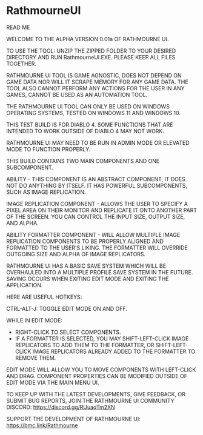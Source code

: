 # RathmourneUI

READ ME

WELCOME TO THE ALPHA VERSION 0.01a OF RATHMOURNE UI.

TO USE THE TOOL: UNZIP THE ZIPPED FOLDER TO YOUR DESIRED DIRECTORY AND RUN RathmourneUI.EXE. PLEASE KEEP ALL FILES TOGETHER.

RATHMOURNE UI TOOL IS GAME AGNOSTIC, DOES NOT DEPEND ON GAME DATA NOR WILL IT SCRAPE MEMORY FOR ANY GAME DATA.
THE TOOL ALSO CANNOT PERFORM ANY ACTIONS FOR THE USER IN ANY GAMES, CANNOT BE USED AS AN AUTOMATION TOOL.

THE RATHMOURNE UI TOOL CAN ONLY BE USED ON WINDOWS OPERATING SYSTEMS, TESTED ON WINDOWS 11 AND WINDOWS 10.

THIS TEST BUILD IS FOR DIABLO 4. SOME FUNCTIONS THAT ARE INTENDED TO WORK OUTSIDE OF DIABLO 4 MAY NOT WORK.

RATHMOURNE UI MAY NEED TO BE RUN IN ADMIN MODE OR ELEVATED MODE TO FUNCTION PROPERLY.

THIS BUILD CONTAINS TWO MAIN COMPONENTS AND ONE SUBCOMPONENT.

ABILITY - THIS COMPONENT IS AN ABSTRACT COMPONENT, IT DOES NOT DO ANYTHING BY ITSELF. IT HAS POWERFUL SUBCOMPONENTS, SUCH AS IMAGE REPLICATION.

IMAGE REPLICATION COMPONENT - ALLOWS THE USER TO SPECIFY A PIXEL AREA ON THEIR MONITOR AND REPLICATE IT ONTO ANOTHER PART OF THE SCREEN. YOU CAN CONTROL THE INPUT SIZE, OUTPUT SIZE, AND ALPHA.

ABILITY FORMATTER COMPONENT - WILL ALLOW MULTIPLE IMAGE REPLICATION COMPONENTS TO BE PROPERLY ALIGNED AND FORMATTED TO THE USER'S LIKING. THE FORMATTER WILL OVERRIDE OUTGOING SIZE AND ALPHA OF IMAGE REPLICATORS.

RATHMOURNE UI HAS A BASIC SAVE SYSTEM WHICH WILL BE OVERHAULED INTO A MULTIPLE PROFILE SAVE SYSTEM IN THE FUTURE. SAVING OCCURS WHEN EXITING EDIT MODE AND EXITING THE APPLICATION.

HERE ARE USEFUL HOTKEYS:

CTRL-ALT-J: TOGGLE EDIT MODE ON AND OFF.

WHILE IN EDIT MODE:
- RIGHT-CLICK TO SELECT COMPONENTS.
- IF A FORMATTER IS SELECTED, YOU MAY SHIFT-LEFT-CLICK IMAGE REPLICATORS TO ADD THEM TO THE FORMATTER, OR SHIFT-LEFT-CLICK IMAGE REPLICATORS ALREADY ADDED TO THE FORMATTER TO REMOVE THEM.

EDIT MODE WILL ALLOW YOU TO MOVE COMPONENTS WITH LEFT-CLICK AND DRAG. COMPONENT PROPERTIES CAN BE MODIFIED OUTSIDE OF EDIT MODE VIA THE MAIN MENU UI.

TO KEEP UP WITH THE LATEST DEVELOPMENTS, GIVE FEEDBACK, OR SUBMIT BUG REPORTS, JOIN THE RATHMOURNE UI COMMUNITY DISCORD: https://discord.gg/RUuaqTm2XN

SUPPORT THE DEVELOPMENT OF RATHMOURNE UI: https://bmc.link/Rathmourne
